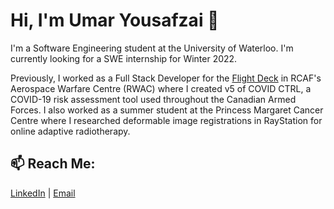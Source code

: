 # Hi, I'm Umar Yousafzai 👋

I'm a Software Engineering student at the University of Waterloo. I'm currently looking for a SWE internship for Winter 2022. 

Previously, I worked as a Full Stack Developer for the [Flight Deck](https://www.theflightdeck.ca/) in RCAF's Aerospace Warfare Centre (RWAC) where I created v5 of COVID CTRL, a COVID-19 risk assessment tool used throughout the Canadian Armed Forces. I also worked as a summer student at the Princess Margaret Cancer Centre where I researched deformable image registrations in RayStation for online adaptive radiotherapy. 



## 📫 Reach Me: 

[LinkedIn](https://www.linkedin.com/in/umar-yousafzai/ "LinkedIn") | [Email](mailto:uyousafz@uwaterloo.ca)

<!--
**uyousafzai54/uyousafzai54** is a ✨ _special_ ✨ repository because its `README.md` (this file) appears on your GitHub profile.

Here are some ideas to get you started:

- 🔭 I’m currently working on ...
- 🌱 I’m currently learning ...
- 👯 I’m looking to collaborate on ...
- 🤔 I’m looking for help with ...
- 💬 Ask me about ...
- 📫 How to reach me: ...
- 😄 Pronouns: ...
- ⚡ Fun fact: ...
-->
